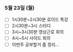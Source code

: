 ### 5월 23일 (월)
- [ ] 1시30분~2시30분 로이드 특강
- [ ] 2시30분~3시 스터디
- [ ] 3시~3시30분 영상근로 회의
- [ ] 4시~5시 사이드 회의
- [ ] 이번주 공부할거 좀 정리... 
